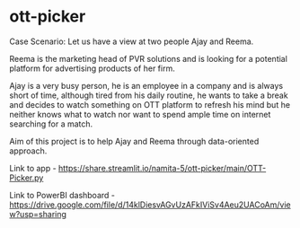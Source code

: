 # ott-picker

Case Scenario: Let us have a view at two people Ajay and Reema.

Reema is the marketing head of PVR solutions and is looking for a potential platform for advertising products of her firm.

Ajay is a very busy person, he is an employee in a company and is always short of time, although tired from his daily routine, he wants to take a break and decides to watch something on OTT platform to refresh his mind but he neither knows what to watch nor want to spend ample time on internet searching for a match.

Aim of this project is to help Ajay and Reema through data-oriented approach.


Link to app - https://share.streamlit.io/namita-5/ott-picker/main/OTT-Picker.py


Link to PowerBI dashboard - https://drive.google.com/file/d/14klDiesvAGvUzAFkIViSv4Aeu2UACoAm/view?usp=sharing


